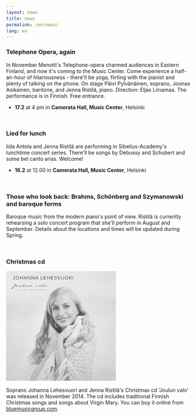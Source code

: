 ```yaml
---
layout: news
title: news
permalink: /en/news/
lang: en
---
```


<!--<h1>{{ page.title }}</h1>-->
<!--<img src="/images/jenna3.jpg" width="300px" alt="Jenna Ristilä" style="float: right; margin-left: 50px; margin-top: 25px;  ">-->


### Telephone Opera, again

In November Menotti's Telephone-opera charmed audiences in Eastern Finland, and now it's coming to the Music Center. Come experience a half-an-hour of hilariousness - there'll be yoga, flirting with the pianist and plenty of talking on the phone. On stage Päivi Pylvänäinen, soprano, Joonas Asikainen, baritone, and Jenna Ristilä, piano. Direction: Eljas Liinamaa. The performance is in Finnish. Free entrance.

- __17.2__ at 4 pm in __Camerata Hall, Music Center__, Helsinki

<br/>

### Lied for lunch

Iida Antola and Jenna Ristilä are performing in Sibelius-Academy's lunchtime concert series. There'll be songs by Debussy and Schubert and some bel canto arias. Welcome!

- __16.2__ at 12.00 in __Camerata Hall, Music Center__, Helsinki

<br/>

### Those who look back: Brahms, Schönberg and Szymanowski and baroque forms

Baroque music from the modern piano's point of view. Ristilä is currently rehearsing a solo concert program that she'll perform in August and September. Details about the locations and times will be updated during Spring.

<br/>

### Christmas cd

![Christmas cd](/images/christmas_cd.jpg)

Soprano Johanna Lehesvuori and Jenna Ristilä's Christmas cd 'Joulun valo' was released in November 2014. The cd includes traditional Finnish Christmas songs and songs about Virgin Mary. You can buy it online from [bluemusicgroup.com](http://lightofchristmas.bluemusicgroup.com/).
